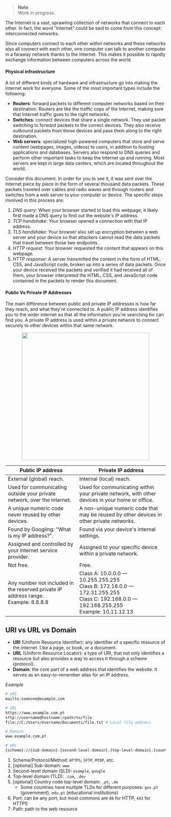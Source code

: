 > **Note**  
> Work in progress.

The Internet is a vast, sprawling collection of networks that connect to each other. In fact, the word "Internet" could be said to come from this concept: interconnected networks.

Since computers connect to each other within networks and these networks also all connect with each other, one computer can talk to another computer in a faraway network thanks to the Internet. This makes it possible to rapidly exchange information between computers across the world.

#### Physical infrastructure
A lot of different kinds of hardware and infrastructure go into making the Internet work for everyone. Some of the most important types include the following:

- **Routers**: forward packets to different computer networks based on their destination. Routers are like the traffic cops of the Internet, making sure that Internet traffic goes to the right networks.
- **Switches**: connect devices that share a single network. They use packet switching to forward packets to the correct devices. They also receive outbound packets from those devices and pass them along to the right destination.
- **Web servers**: specialized high-powered computers that store and serve content (webpages, images, videos) to users, in addition to hosting applications and databases. Servers also respond to DNS queries and perform other important tasks to keep the Internet up and running. Most servers are kept in large data centers, which are located throughout the world.

Consider this document. In order for you to see it, it was sent over the Internet piece by piece in the form of several thousand data packets. These packets traveled over cables and radio waves and through routers and switches from a web server to your computer or device. The specific steps involved in this process are:
1. _DNS query_: When your browser started to load this webpage, it likely first made a DNS query to find out the website's IP address.
2. _TCP handshake_: Your browser opened a connection with that IP address.
3. _TLS handshake_: Your browser also set up encryption between a web server and your device so that attackers cannot read the data packets that travel between those two endpoints.
4. _HTTP request_: Your browser requested the content that appears on this webpage.
5. _HTTP response_: A server transmitted the content in the form of HTML, CSS, and JavaScript code, broken up into a series of data packets. Once your device received the packets and verified it had received all of them, your browser interpreted the HTML, CSS, and JavaScript code contained in the packets to render this document.

#### Public Vs Private IP Addresses
The main difference between public and private IP addresses is how far they reach, and what they're connected to. A public IP address identifies you to the wider internet so that all the information you're searching for can find you. A private IP address is used within a private network to connect securely to other devices within that same network.
<p align="center">
  <img src="https://user-images.githubusercontent.com/47757441/222959414-c82ad031-6768-4665-aa87-17617ea7f84f.png" width="400">
</p>

|Public IP address|Private IP address|
|---|---|
|External (global) reach.|Internal (local) reach.|
|Used for communicating outside your private network, over the internet.|Used for communicating within your private network, with other devices in your home or office.|
|A unique numeric code never reused by other devices.|A non-unique numeric code that may be reused by other devices in other private networks.|
|Found by Googling: "What is my IP address?".|Found via your device's internal settings.|
|Assigned and controlled by your internet service provider.|Assigned to your specific device within a private network.|
|Not free.|Free.|
|Any number not included in the reserved private IP address range.</br>Example: 8.8.8.8|Class A: 10.0.0.0 — 10.255.255.255</br>Class B: 172.16.0.0 — 172.31.255.255</br>Class C: 192.168.0.0 — 192.168.255.255</br>Example: 10.11.12.13|

## URI vs URL vs Domain
- **URI** (Uniform Resource Identifier): any identifier of a specific resource of the internet. Like a page, or book, or a document.
- **URL** (Uniform Resource Locator): a type of URI, that not only identifies a resource but also provides a way to access it through a scheme (protocol).
- **Domain**: the core part of a web address that identifies the website. It serves as an easy-to-remember alias for an IP address.

_Example_
```sh
# URI
mailto:someone@example.com

# URL
https://www.example.com.pt
sftp://username@hostname:/path/to/file
file://C:/Users/Username/Documents/file.txt # Local file address

# Domain
www.example.com.pt
```
```sh
# URL 
{scheme}://{sub-domain}.{second-level-domain}.{top-level-domain}.{country-code-top-level-domain}:{port}/{path}
```

1. Scheme/Protocol/Method: `HTTPS`, `SFTP`, `MTQP`, etc.
2. [optional] Sub-domain: `www`
3. Second-level domain (SLD): `example`, `google`
4. Top-level domain (TLD): `.com`, `.dev`
5. [optional] Country code top-level domain: `.pt`, `.de`
    - Some countries have multiple TLDs for different purposes: `gov.pt` (government), `edu.pt` (educational institutions)
6. Port: can be any port, but most commons are `80` for HTTP, `443` for HTTPS
7. Path: path to the web resource
